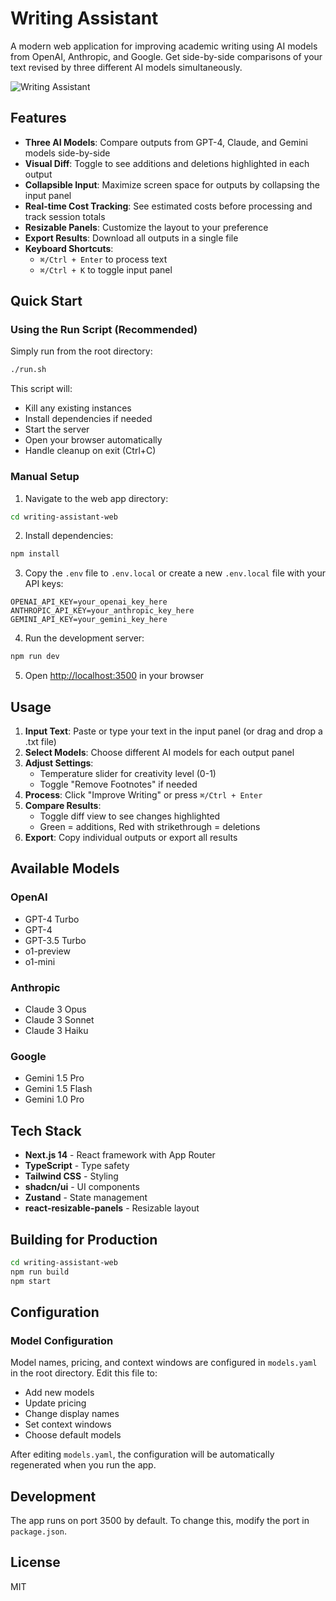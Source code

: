 # Writing Assistant

A modern web application for improving academic writing using AI models from OpenAI, Anthropic, and Google. Get side-by-side comparisons of your text revised by three different AI models simultaneously.

![Writing Assistant](writing-assistant-web/public/screenshot.png)

## Features

- **Three AI Models**: Compare outputs from GPT-4, Claude, and Gemini models side-by-side
- **Visual Diff**: Toggle to see additions and deletions highlighted in each output
- **Collapsible Input**: Maximize screen space for outputs by collapsing the input panel
- **Real-time Cost Tracking**: See estimated costs before processing and track session totals
- **Resizable Panels**: Customize the layout to your preference
- **Export Results**: Download all outputs in a single file
- **Keyboard Shortcuts**: 
  - `⌘/Ctrl + Enter` to process text
  - `⌘/Ctrl + K` to toggle input panel

## Quick Start

### Using the Run Script (Recommended)

Simply run from the root directory:
```bash
./run.sh
```

This script will:
- Kill any existing instances
- Install dependencies if needed
- Start the server
- Open your browser automatically
- Handle cleanup on exit (Ctrl+C)

### Manual Setup

1. Navigate to the web app directory:
```bash
cd writing-assistant-web
```

2. Install dependencies:
```bash
npm install
```

3. Copy the `.env` file to `.env.local` or create a new `.env.local` file with your API keys:
```
OPENAI_API_KEY=your_openai_key_here
ANTHROPIC_API_KEY=your_anthropic_key_here
GEMINI_API_KEY=your_gemini_key_here
```

4. Run the development server:
```bash
npm run dev
```

5. Open [http://localhost:3500](http://localhost:3500) in your browser

## Usage

1. **Input Text**: Paste or type your text in the input panel (or drag and drop a .txt file)
2. **Select Models**: Choose different AI models for each output panel
3. **Adjust Settings**: 
   - Temperature slider for creativity level (0-1)
   - Toggle "Remove Footnotes" if needed
4. **Process**: Click "Improve Writing" or press `⌘/Ctrl + Enter`
5. **Compare Results**: 
   - Toggle diff view to see changes highlighted
   - Green = additions, Red with strikethrough = deletions
6. **Export**: Copy individual outputs or export all results

## Available Models

### OpenAI
- GPT-4 Turbo
- GPT-4
- GPT-3.5 Turbo
- o1-preview
- o1-mini

### Anthropic
- Claude 3 Opus
- Claude 3 Sonnet
- Claude 3 Haiku

### Google
- Gemini 1.5 Pro
- Gemini 1.5 Flash
- Gemini 1.0 Pro

## Tech Stack

- **Next.js 14** - React framework with App Router
- **TypeScript** - Type safety
- **Tailwind CSS** - Styling
- **shadcn/ui** - UI components
- **Zustand** - State management
- **react-resizable-panels** - Resizable layout

## Building for Production

```bash
cd writing-assistant-web
npm run build
npm start
```

## Configuration

### Model Configuration

Model names, pricing, and context windows are configured in `models.yaml` in the root directory. Edit this file to:
- Add new models
- Update pricing
- Change display names
- Set context windows
- Choose default models

After editing `models.yaml`, the configuration will be automatically regenerated when you run the app.

## Development

The app runs on port 3500 by default. To change this, modify the port in `package.json`.

## License

MIT